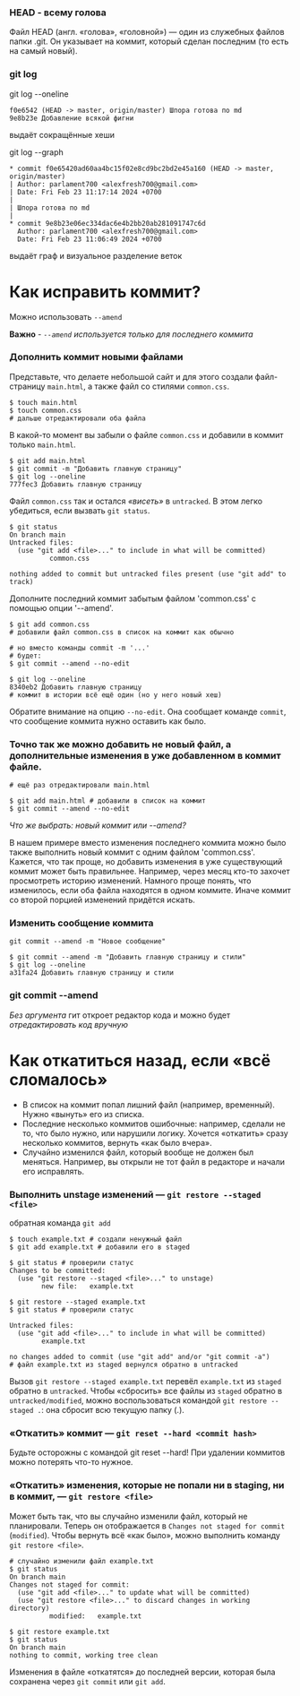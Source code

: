 ### HEAD - всему голова

Файл HEAD (англ. «голова», «головной») — один из служебных файлов папки .git. Он указывает на коммит, который сделан последним (то есть на самый новый).

### git log

git log --oneline

```
f0e6542 (HEAD -> master, origin/master) Шпора готова по md
9e8b23e Добавление всякой фигни
```

выдаёт сокращённые хеши

git log --graph

```
* commit f0e65420ad60aa4bc15f02e8cd9bc2bd2e45a160 (HEAD -> master, origin/master)
| Author: parlament700 <alexfresh700@gmail.com>
| Date: Fri Feb 23 11:17:14 2024 +0700
|
| Шпора готова по md
|
* commit 9e8b23e06ec334dac6e4b2bb20ab281091747c6d
  Author: parlament700 <alexfresh700@gmail.com>
  Date: Fri Feb 23 11:06:49 2024 +0700
```

выдаёт граф и визуальное разделение веток

# Как исправить коммит?

Можно использовать `--amend`

**Важно** - _`--amend` используется только для последнего коммита_

### Дополнить коммит новыми файлами

Представьте, что делаете небольшой сайт и для этого создали файл-страницу `main.html`, а также файл со стилями `common.css`.

```
$ touch main.html
$ touch common.css
# дальше отредактировали оба файла
```

В какой-то момент вы забыли о файле `common.css` и добавили в коммит только `main.html`.

```
$ git add main.html
$ git commit -m "Добавить главную страницу"
$ git log --oneline
777fec3 Добавить главную страницу
```

Файл `common.css` так и остался _«висеть»_ в `untracked`. В этом легко убедиться, если вызвать `git status`.

```
$ git status
On branch main
Untracked files:
  (use "git add <file>..." to include in what will be committed)
          common.css

nothing added to commit but untracked files present (use "git add" to track)
```

Дополните последний коммит забытым файлом 'common.css' с помощью опции '--amend'.

```
$ git add common.css
# добавили файл common.css в список на коммит как обычно

# но вместо команды commit -m '...'
# будет:
$ git commit --amend --no-edit

$ git log --oneline
8340eb2 Добавить главную страницу
# коммит в истории всё ещё один (но у него новый хеш)
```

Обратите внимание на опцию `--no-edit`. Она сообщает команде `commit`, что сообщение коммита нужно оставить как было.

### Точно так же можно добавить не новый файл, а дополнительные изменения в уже добавленном в коммит файле.

```
# ещё раз отредактировали main.html

$ git add main.html # добавили в список на коммит
$ git commit --amend --no-edit
```

_Что же выбрать: новый коммит или --amend?_

В нашем примере вместо изменения последнего коммита можно было также выполнить новый коммит с одним файлом 'common.css'. Кажется, что так проще, но добавить изменения в уже существующий коммит может быть правильнее.
Например, через месяц кто-то захочет просмотреть историю изменений. Намного проще понять, что изменилось, если оба файла находятся в одном коммите. Иначе коммит со второй порцией изменений придётся искать.

### Изменить сообщение коммита

`git commit --amend -m "Новое сообщение"`

```
$ git commit --amend -m "Добавить главную страницу и стили"
$ git log --oneline
a31fa24 Добавить главную страницу и стили
```

### git commit --amend

_Без аргумента_ гит откроет редактор кода и можно будет _отредактировать код вручную_

# Как откатиться назад, если «всё сломалось»

- В список на коммит попал лишний файл (например, временный). Нужно «вынуть» его из списка.
- Последние несколько коммитов ошибочные: например, сделали не то, что было нужно, или нарушили логику. Хочется «откатить» сразу несколько коммитов, вернуть «как было вчера».
- Случайно изменился файл, который вообще не должен был меняться. Например, вы открыли не тот файл в редакторе и начали его исправлять.

### Выполнить unstage изменений — `git restore --staged <file>`

обратная команда `git add`

```
$ touch example.txt # создали ненужный файл
$ git add example.txt # добавили его в staged

$ git status # проверили статус
Changes to be committed:
  (use "git restore --staged <file>..." to unstage)
        new file:   example.txt

$ git restore --staged example.txt
$ git status # проверили статус

Untracked files:
  (use "git add <file>..." to include in what will be committed)
        example.txt

no changes added to commit (use "git add" and/or "git commit -a")
# файл example.txt из staged вернулся обратно в untracked
```

Вызов `git restore --staged example.txt` перевёл `example.txt` из `staged` обратно в `untracked`.
Чтобы «сбросить» все файлы из `staged` обратно в `untracked/modified`, можно воспользоваться командой `git restore --staged .`: она сбросит всю текущую папку (.).

### «Откатить» коммит — `git reset --hard <commit hash>`

Будьте осторожны с командой git reset --hard! При удалении коммитов можно потерять что-то нужное.

### «Откатить» изменения, которые не попали ни в staging, ни в коммит, — `git restore <file>`

Может быть так, что вы случайно изменили файл, который не планировали. Теперь он отображается в `Changes not staged for commit` (`modified`). Чтобы вернуть всё «как было», можно выполнить команду `git restore <file>`.

```
# случайно изменили файл example.txt
$ git status
On branch main
Changes not staged for commit:
  (use "git add <file>..." to update what will be committed)
  (use "git restore <file>..." to discard changes in working directory)
          modified:   example.txt

$ git restore example.txt
$ git status
On branch main
nothing to commit, working tree clean
```

Изменения в файле «откатятся» до последней версии, которая была сохранена через `git commit` или `git add`.
